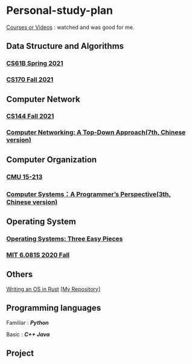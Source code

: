 # Personal-study-plan
[Courses or Videos](https://github.com/ruhuang2001/Personal-study-plan/blob/main/Done.md) : watched and was good for me.

## Data Structure and Algorithms
### [CS61B Spring 2021](https://github.com/ruhuang2001/CS61B-sp21) 

### [CS170 Fall 2021](https://cs170.org/)


## Computer Network
### [CS144 Fall 2021](https://cs144.github.io/)

### [Computer Networking: A Top-Down Approach(7th, Chinese version)](https://book.douban.com/subject/30280001/)


## Computer Organization
### [CMU 15-213](http://www.cs.cmu.edu/~213/index.html)

### [Computer Systems：A Programmer’s Perspective(3th, Chinese version)](https://book.douban.com/subject/26912767/)


## Operating System
### [Operating Systems: Three Easy Pieces](https://pages.cs.wisc.edu/~remzi/OSTEP/)

### [MIT 6.081S 2020 Fall](https://pdos.csail.mit.edu/6.828/2020/schedule.html)
  

## Others
[Writing an OS in Rust](https://os.phil-opp.com/) [[My Repository](https://github.com/ruhuang2001/os_rust)]

## Programming languages
Familiar : ***Python***

Basic : ***C++*** ***Java*** 


## Project
  
